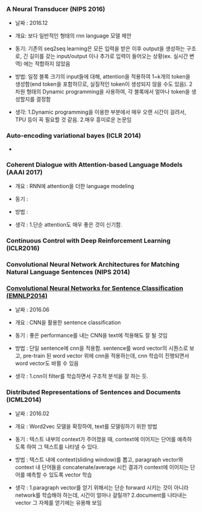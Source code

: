 ### A Neural Transducer (NIPS 2016) ###
- 날짜 : 2016.12

- 개요: 보다 일반적인 형태의 rnn language 모델 제안

- 동기: 기존의 seq2seq learning은 모든 입력을 받은 이후 output을 생성하는 구조로, 긴 길이를 갖는 input/output 이나 추가로 입력이 들어오는 상황(ex. 실시간 변역) 에는 적합하지 않았음

- 방법: 일정 블록 크기의 input들에 대해, attention을 적용하여 1~k개의 token을 생성함(end token을 포함하므로, 실질적인 token이 생성되지 않을 수도 있음). 2차원 형태의 Dynamic programming을 사용하여, 각 블록에서 얼마나 token을 생성할지를 결정함

- 생각: 1.Dynamic programming을 이용한 부분에서 매우 오랜 시간이 걸려서, TPU 등이 꼭 필요할 것 같음. 2.매우 흥미로운 논문임

### Auto-encoding variational bayes (ICLR 2014) ###
-
### Coherent Dialogue with Attention-based Language Models (AAAI 2017)
- 개요 : RNN에 attention을 더한 language modeling

- 동기 : 

- 방법 : 

- 생각 : 1.단순 attention도 매우 좋은 것이 신기함.

### Continuous Control with Deep Reinforcement Learning (ICLR2016)


### Convolutional Neural Network Architectures for Matching Natural Language Sentences (NIPS 2014)

### [Convolutional Neural Networks for Sentence Classification (EMNLP2014)](https://github.com/stanlee5/Note/blob/master/papers/Convolutional%20Neural%20Networks%20for%20Sentence%20Classification%20(EMNLP2014).md) ###
- 날짜 : 2016.06

- 개요 : CNN을 활용한 sentence classification

- 동기 : 좋은 performance를 내는 CNN을 text에 적용해도 잘 될 것임

- 방법 : 단일 sentence에 cnn을 적용함. sentence를 word vector의 시퀀스로 보고, pre-train 된 word vector 위에 cnn을 적용하는데, cnn 학습이 진행되면서 word vector도 바뀔 수 있음

- 생각 : 1.cnn이 filter를 학습하면서 구조적 분석을 잘 하는 듯.



### Distributed Representations of Sentences and Documents (ICML2014) ###
- 날짜 : 2016.02

- 개요 : Word2vec 모델을 확장하여, text를 모델링하기 위한 방법

- 동기 : 텍스트 내부의 context가 주어졌을 때, context에 이어지는 단어를 예측하도록 하여 그 텍스트를 나타낼 수 있다.

- 방법 : 텍스트 내에 context(sliding window)를 뽑고, paragraph vector와 context 내 단어들을 concatenate/average 시킨 결과가 context에 이어지는 단어를 예측할 수 있도록 vector 학습

- 생각 : 1.paragraph vector를 얻기 위해서는 단순 forward 시키는 것이 아니라 network를 학습해야 하는데, 시간이 얼마나 걸릴까? 2.document를 나타내는 vector 그 자체를 얻기에는 유용해 보임



